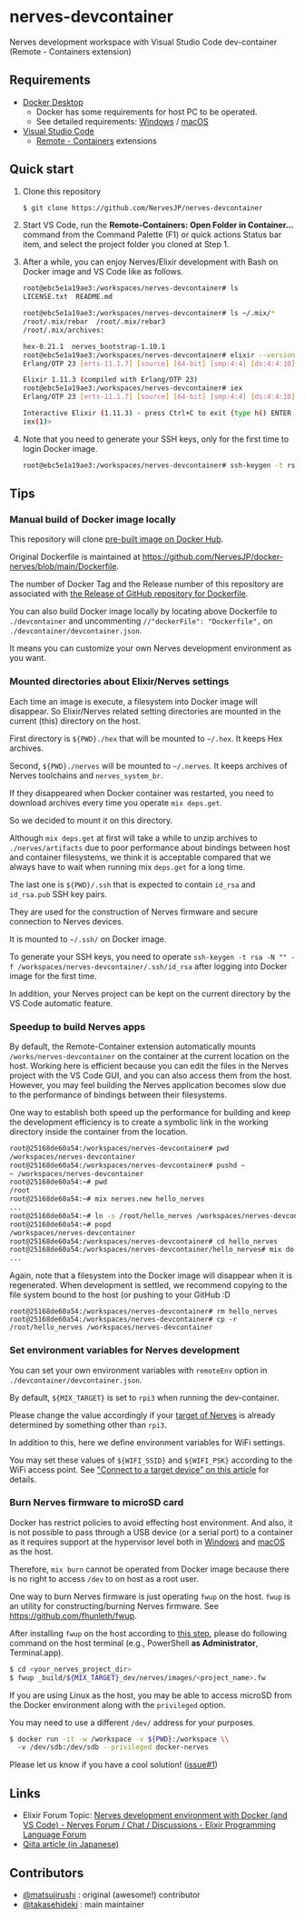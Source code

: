 # nerves-devcontainer

Nerves development workspace with Visual Studio Code dev-container (Remote - Containers extension)

## Requirements

- [Docker Desktop](https://docs.docker.com/get-docker/)
  - Docker has some requirements for host PC to be operated.
  - See detailed requirements: [Windows](https://docs.docker.com/docker-for-windows/install/) / [macOS](https://docs.docker.com/docker-for-mac/install/)
- [Visual Studio Code](https://code.visualstudio.com/download)
  - [Remote - Containers](https://marketplace.visualstudio.com/items?itemName=ms-vscode-remote.remote-containers) extensions

## Quick start

1. Clone this repository

   ```bash
   $ git clone https://github.com/NervesJP/nerves-devcontainer
   ```

2. Start VS Code, run the **Remote-Containers: Open Folder in Container...** command from the Command Palette (F1) or quick actions Status bar item, and select the project folder you cloned at Step 1.

3. After a while, you can enjoy Nerves/Elixir development with Bash on Docker image and VS Code like as follows.

   ```bash
   root@ebc5e1a19ae3:/workspaces/nerves-devcontainer# ls
   LICENSE.txt  README.md

   root@ebc5e1a19ae3:/workspaces/nerves-devcontainer# ls ~/.mix/*
   /root/.mix/rebar  /root/.mix/rebar3
   /root/.mix/archives:

   hex-0.21.1  nerves_bootstrap-1.10.1
   root@ebc5e1a19ae3:/workspaces/nerves-devcontainer# elixir --version
   Erlang/OTP 23 [erts-11.1.7] [source] [64-bit] [smp:4:4] [ds:4:4:10] [async-threads:1] [hipe]

   Elixir 1.11.3 (compiled with Erlang/OTP 23)
   root@ebc5e1a19ae3:/workspaces/nerves-devcontainer# iex
   Erlang/OTP 23 [erts-11.1.7] [source] [64-bit] [smp:4:4] [ds:4:4:10] [async-threads:1] [hipe]

   Interactive Elixir (1.11.3) - press Ctrl+C to exit (type h() ENTER for help)
   iex(1)>
   ```

4. Note that you need to generate your SSH keys, only for the first time to login Docker image.

   ```bash
   root@ebc5e1a19ae3:/workspaces/nerves-devcontainer# ssh-keygen -t rsa -N "" -f .ssh/id_rsa
   ```

## Tips

### Manual build of Docker image locally

This repository will clone [pre-built image on Docker Hub](https://hub.docker.com/r/nervesjp/nerves).

Original Dockerfile is maintained at
https://github.com/NervesJP/docker-nerves/blob/main/Dockerfile.

The number of Docker Tag and the Release number of this repository are
associated with [the Release of GitHub repository for
Dockerfile](https://github.com/NervesJP/docker-nerves/releases).

You can also build Docker image locally by locating above Dockerfile to
`./devcontainer` and uncommenting `//"dockerFile": "Dockerfile",` on
`./devcontainer/devcontainer.json`.

It means you can customize your own Nerves development environment as you want.

### Mounted directories about Elixir/Nerves settings

Each time an image is execute, a filesystem into Docker image will disappear.
So Elixir/Nerves related setting directories are mounted in the current (this)
directory on the host.

First directory is `${PWD}./hex` that will be mounted to `~/.hex`. It keeps Hex archives.

Second, `${PWD}./nerves` will be mounted to `~/.nerves`. It keeps archives of
Nerves toolchains and `nerves_system_br`.

If they disappeared when Docker container was restarted, you need to download
archives every time you operate `mix deps.get`.

So we decided to mount it on this directory.

Although `mix deps.get` at first will take a while to unzip archives to
`./nerves/artifacts` due to poor performance about bindings between host and
container filesystems, we think it is acceptable compared that we always have
to wait when running mix `deps.get` for a long time.

The last one is `${PWD}/.ssh` that is expected to contain `id_rsa` and
`id_rsa.pub` SSH key pairs.

They are used for the construction of Nerves firmware and secure connection to
Nerves devices.

It is mounted to `~/.ssh/` on Docker image.

To generate your SSH keys, you need to operate `ssh-keygen -t rsa -N "" -f
/workspaces/nerves-devcontainer/.ssh/id_rsa` after logging into Docker image
for the first time.

In addition, your Nerves project can be kept on the current directory by the VS
Code automatic feature.

### Speedup to build Nerves apps

By default, the Remote-Container extension automatically mounts 
`/works/nerves-devcontainer` on the container at the current location on 
the host. Working here is efficient because you can edit the files in the
Nerves project with the VS Code GUI, and you can also access them from 
the host. However, you may feel building the Nerves application becomes 
slow due to the performance of bindings between their filesystems.

One way to establish both speed up the performance for building and keep 
the development efficiency is to create a symbolic link in the working 
directory inside the container from the location.

```bash
root@25168de60a54:/workspaces/nerves-devcontainer# pwd
/workspaces/nerves-devcontainer
root@25168de60a54:/workspaces/nerves-devcontainer# pushd ~
~ /workspaces/nerves-devcontainer
root@25168de60a54:~# pwd
/root
root@25168de60a54:~# mix nerves.new hello_nerves
...
root@25168de60a54:~# ln -s /root/hello_nerves /workspaces/nerves-devcontainer/hello_nerves
root@25168de60a54:~# popd
/workspaces/nerves-devcontainer
root@25168de60a54:/workspaces/nerves-devcontainer# cd hello_nerves
root@25168de60a54:/workspaces/nerves-devcontainer/hello_nerves# mix do deps.get, firmware
...
```

Again, note that a filesystem into the Docker image will disappear when 
it is regenerated. When development is settled, we recommend copying to 
the file system bound to the host (or pushing to your GitHub :D

```shell
root@25168de60a54:/workspaces/nerves-devcontainer# rm hello_nerves
root@25168de60a54:/workspaces/nerves-devcontainer# cp -r /root/hello_nerves /workspaces/nerves-devcontainer
```

### Set environment variables for Nerves development

You can set your own environment variables with `remoteEnv` option in
`./devcontainer/devcontainer.json`.

By default, `${MIX_TARGET}` is set to `rpi3` when running the dev-container.

Please change the value accordingly if your [target of Nerves](https://hexdocs.pm/nerves/targets.html)
is already determined by something other than `rpi3`.

In addition to this, here we define environment variables for WiFi settings.

You may set these values of `${WIFI_SSID}` and `${WIFI_PSK}` according to the
WiFi access point. See ["Connect to a target device" on this
article](https://dev.to/mnishiguchi/elixir-nerves-get-started-with-led-blinking-on-raspberry-pi-2l1i)
for details.

### Burn Nerves firmware to microSD card

Docker has restrict policies to avoid effecting host environment. And also, it
is not possible to pass through a USB device (or a serial port) to a container
as it requires support at the hypervisor level both in
[Windows](https://docs.docker.com/docker-for-windows/faqs/#can-i-pass-through-a-usb-device-to-a-container)
and [macOS](https://docs.docker.com/docker-for-mac/faqs/#can-i-pass-through-a-usb-device-to-a-container)
as the host.

Therefore, `mix burn` cannot be operated from Docker image because there is no
right to access `/dev` to on host as a root user.

One way to burn Nerves firmware is just operating `fwup` on the host. `fwup` is
an utility for constructing/burning Nerves firmware. See https://github.com/fhunleth/fwup.

After installing `fwup` on the host according to [this step](https://github.com/fhunleth/fwup#installing),
please do following command on the host terminal (e.g., PowerShell **as
Administrator**, Terminal.app).

```bash
$ cd <your_nerves_project_dir>
$ fwup _build/${MIX_TARGET}_dev/nerves/images/<project_name>.fw
```

If you are using Linux as the host, you may be able to access microSD from the
Docker environment along with the `privileged` option.

You may need to use a different `/dev/` address for your purposes.

```bash
$ docker run -it -w /workspace -v ${PWD}:/workspace \\
  -v /dev/sdb:/dev/sdb --privileged docker-nerves
```

Please let us know if you have a cool solution!
([issue#1](https://github.com/NervesJP/docker-nerves/issues/1))

## Links

- Elixir Forum Topic: [Nerves development environment with Docker (and VS Code) - Nerves Forum / Chat / Discussions - Elixir Programming Language Forum](https://elixirforum.com/t/nerves-development-environment-with-docker-and-vs-code/35973)
- [Qiita article (in Japanese)](https://qiita.com/takasehideki/items/27005ba9c0d9eb693ea9)

## Contributors

- [@matsujirushi](https://github.com/matsujirushi) : original (awesome!) contributor
- [@takasehideki](https://github.com/takasehideki) : main maintainer
